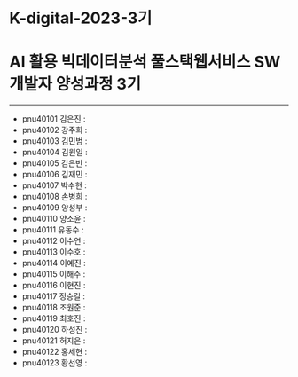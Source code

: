 # K-digital-2023-3기 
# AI 활용 빅데이터분석 풀스택웹서비스 SW 개발자 양성과정 3기
----
+ pnu40101	김은진 : 
+ pnu40102	강주희 : 
+ pnu40103	김민범 : 
+ pnu40104	김원일 : 
+ pnu40105	김은빈 : 
+ pnu40106	김재민 : 
+ pnu40107	박수현 : 
+ pnu40108	손병희 : 
+ pnu40109	양성부 : 
+ pnu40110	양소윤 : 
+ pnu40111	유동수 : 
+ pnu40112	이수연 : 
+ pnu40113	이수호 : 
+ pnu40114	이예진 : 
+ pnu40115	이해주 : 
+ pnu40116	이현진 : 
+ pnu40117	정승길 : 
+ pnu40118	조원준 : 
+ pnu40119	최호진 : 
+ pnu40120	하성진 : 
+ pnu40121	허지은 : 
+ pnu40122	홍세현 : 
+ pnu40123	황선영 : 
